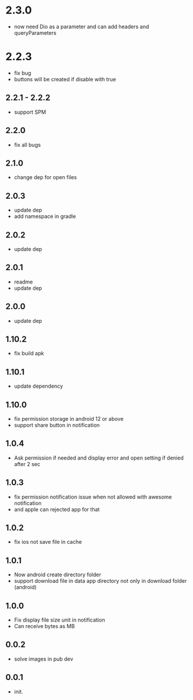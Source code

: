 # 2.3.0

- now need Dio as a parameter and can add headers and queryParameters

# 2.2.3

- fix bug
- buttons will be created if disable with true

## 2.2.1 -  2.2.2

- support SPM

## 2.2.0

- fix all bugs

## 2.1.0

- change dep for open files

## 2.0.3

- update dep
- add namespace in gradle

## 2.0.2

- update dep

## 2.0.1

- readme
- update dep

## 2.0.0

- update dep

## 1.10.2

- fix build apk

## 1.10.1

- update dependency

## 1.10.0

- fix permission storage in android 12 or above
- support share button in notification

## 1.0.4

- Ask permission if needed and display error and  open setting if denied after 2 sec

## 1.0.3

- fix permission notification issue when not allowed with awesome notification
- and apple can rejected app for that

## 1.0.2

- fix ios not save file in cache

## 1.0.1

- Now android create directory folder
- support download file in data app directory not only in download folder (android)

## 1.0.0

- Fix display file size unit in notification
- Can receive bytes as MB

## 0.0.2

- solve images in pub dev

## 0.0.1

- init.
  
